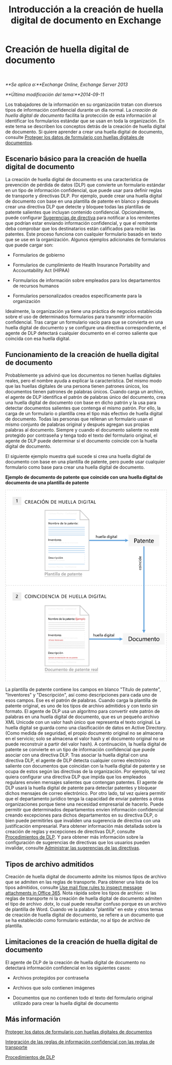 ﻿---
title: Introducción a la creación de huella digital de documento en Exchange
TOCTitle: Creación de huella digital de documento
ms:assetid: 1e0c579c-26e0-462a-a1b0-d7506dfe05fa
ms:mtpsurl: https://technet.microsoft.com/es-es/library/Dn635176(v=EXCHG.150)
ms:contentKeyID: 61204104
ms.date: 04/23/2018
mtps_version: v=EXCHG.150
ms.translationtype: HT
---

# Creación de huella digital de documento

 

_**Se aplica a:**Exchange Online, Exchange Server 2013_

_**Última modificación del tema:**2014-09-11_

Los trabajadores de la información en su organización tratan con diversos tipos de información confidencial durante un día normal. La *creación de huella digital de documento* facilita la protección de esta información al identificar los formularios estándar que se usan en toda la organización. En este tema se describen los conceptos detrás de la creación de huella digital de documento. Si quiere aprender a crear una huella digital de documento, consulte [Proteger los datos de formulario con huellas digitales de documentos](protect-form-data-with-document-fingerprinting-exchange-2013-help.md).

## Escenario básico para la creación de huella digital de documento

La creación de huella digital de documento es una característica de prevención de pérdida de datos (DLP) que convierte un formulario estándar en un tipo de información confidencial, que puede usar para definir reglas de transporte y directivas DLP. Por ejemplo, puede crear una huella digital de documento con base en una plantilla de patente en blanco y después crear una directiva DLP que detecte y bloquee todas las plantillas de patente salientes que incluyan contenido confidencial. Opcionalmente, puede configurar [Sugerencias de directiva](technical-overview-of-policy-tips-in-exchange-online-and-exchange-2013.md) para notificar a los remitentes que podrían estar enviando información confidencial, y que el remitente deba comprobar que los destinatarios están calificados para recibir las patentes. Este proceso funciona con cualquier formulario basado en texto que se use en la organización. Algunos ejemplos adicionales de formularios que puede cargar son:

  - Formularios de gobierno

  - Formularios de cumplimiento de Health Insurance Portability and Accountability Act (HIPAA)

  - Formularios de información sobre empleados para los departamentos de recursos humanos

  - Formularios personalizados creados específicamente para la organización

Idealmente, la organización ya tiene una práctica de negocios establecida sobre el uso de determinados formularios para transmitir información confidencial. Tras cargar un formulario vacío para que se convierta en una huella digital de documento y se configure una directiva correspondiente, el agente de DLP detectará cualquier documento en el correo saliente que coincida con esa huella digital.

## Funcionamiento de la creación de huella digital de documento

Probablemente ya adivinó que los documentos no tienen huellas digitales reales, pero el nombre ayuda a explicar la característica. Del mismo modo que las huellas digitales de una persona tienen patrones únicos, los documentos tienen patrones de palabras únicos. Cuando carga un archivo, el agente de DLP identifica el patrón de palabras único del documento, crea una huella digital de documento con base en dicho patrón y la usa para detectar documentos salientes que contenga el mismo patrón. Por ello, la carga de un formulario o plantilla crea el tipo más efectivo de huella digital de documento. Todas las personas que rellenan un formulario usan el mismo conjunto de palabras original y después agregan sus propias palabras al documento. Siempre y cuando el documento saliente no esté protegido por contraseña y tenga todo el texto del formulario original, el agente de DLP puede determinar si el documento coincide con la huella digital de documento.

El siguiente ejemplo muestra qué sucede si crea una huella digital de documento con base en una plantilla de patente, pero puede usar cualquier formulario como base para crear una huella digital de documento.

**Ejemplo de documento de patente que coincide con una huella digital de documento de una plantilla de patente**

![Un documento de patente que coincide con una huella digital de documento.](images/Dn635176.9c952770-2cd4-4f62-9735-6d073344be7f(EXCHG.150).png "Un documento de patente que coincide con una huella digital de documento.")

La plantilla de patente contiene los campos en blanco "Título de patente", "Inventores" y "Descripción", así como descripciones para cada uno de esos campos. Ese es el patrón de palabras. Cuando carga la plantilla de patente original, es uno de los tipos de archivo admitidos y con texto sin formato. El agente de DLP usa un algoritmo para convertir este patrón de palabras en una huella digital de documento, que es un pequeño archivo XML Unicode con un valor hash único que representa el texto original. La huella digital se guarda como una clasificación de datos en Active Directory. (Como medida de seguridad, el propio documento original no se almacena en el servicio; solo se almacena el valor hash y el documento original no se puede reconstruir a partir del valor hash). A continuación, la huella digital de patente se convierte en un tipo de información confidencial que puede asociar con una directiva DLP. Tras asociar la huella digital con una directiva DLP, el agente de DLP detecta cualquier correo electrónico saliente con documentos que coincidan con la huella digital de patente y se ocupa de estos según las directivas de la organización. Por ejemplo, tal vez quiera configurar una directiva DLP que impida que los empleados regulares envíen mensajes salientes que contengan patentes. El agente de DLP usará la huella digital de patente para detectar patentes y bloquear dichos mensajes de correo electrónico. Por otro lado, tal vez quiera permitir que el departamento jurídico tenga la capacidad de enviar patentes a otras organizaciones porque tiene una necesidad empresarial de hacerlo. Puede permitir que determinados departamentos envíen información confidencial creando excepciones para dichos departamentos en su directiva DLP, o bien puede permitirles que invaliden una sugerencia de directiva con una justificación empresarial. Para obtener información más detallada sobre la creación de reglas y excepciones de directivas DLP, consulte [Procedimientos de DLP](https://technet.microsoft.com/es-es/library/jj938003\(v=exchg.150\)). Y para obtener más información sobre la configuración de sugerencias de directivas que los usuarios pueden invalidar, consulte [Administrar las sugerencias de las directivas](how-to-configure-and-manage-policy-tips-a-dlp-feature-exchange.md).

## Tipos de archivo admitidos

Creación de huella digital de documento admite los mismos tipos de archivo que se admiten en las reglas de transporte. Para obtener una lista de los tipos admitidos, consulte [Use mail flow rules to inspect message attachments in Office 365](https://technet.microsoft.com/es-es/library/jj919236\(v=exchg.150\)). Nota rápida sobre los tipos de archivo: ni las reglas de transporte ni la creación de huella digital de documento admiten el tipo de archivo .dotx, lo cual puede resultar confuso porque es un archivo de plantilla de Word. Cuando ve la palabra "plantilla" en este y otros temas de creación de huella digital de documento, se refiere a un documento que se ha establecido como formulario estándar, no al tipo de archivo de plantilla.

## Limitaciones de la creación de huella digital de documento

El agente de DLP de la creación de huella digital de documento no detectará información confidencial en los siguientes casos:

  - Archivos protegidos por contraseña

  - Archivos que solo contienen imágenes

  - Documentos que no contienen todo el texto del formulario original utilizado para crear la huella digital de documento

## Más información

[Proteger los datos de formulario con huellas digitales de documentos](protect-form-data-with-document-fingerprinting-exchange-2013-help.md)

[Integración de las reglas de información confidencial con las reglas de transporte](integrating-sensitive-information-rules-with-transport-rules-exchange-2013-help.md)

[Procedimientos de DLP](https://technet.microsoft.com/es-es/library/jj938003\(v=exchg.150\))


